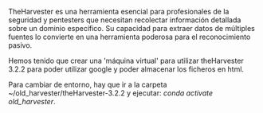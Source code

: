 TheHarvester es una herramienta esencial para profesionales de la seguridad y pentesters que necesitan recolectar información detallada sobre un dominio específico. Su capacidad para extraer datos de múltiples fuentes lo convierte en una herramienta poderosa para el reconocimiento pasivo.

Hemos tenido que crear una 'máquina virtual' para utilizar theHarvester 3.2.2 para poder utilizar google y poder almacenar los ficheros en html.

Para cambiar de entorno, hay que ir a la carpeta ~/old_harvester/theHarvester-3.2.2 y ejecutar: *conda activate old_harvester*.